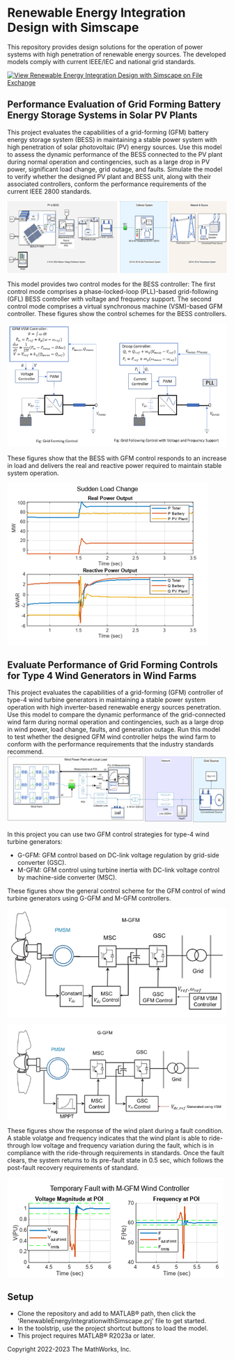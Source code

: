 # **Renewable Energy Integration Design with Simscape**
This repository provides design solutions for the operation of power systems with high penetration of renewable energy sources. The developed models comply with current IEEE/IEC and national grid standards.

[![View ​Renewable Energy Integration Design with Simscape on File Exchange](https://www.mathworks.com/matlabcentral/images/matlab-file-exchange.svg)](https://www.mathworks.com/matlabcentral/fileexchange/123870-renewable-energy-integration-design-with-simscape)

## Performance Evaluation of Grid Forming Battery Energy Storage Systems in Solar PV Plants
This project evaluates the capabilities of a grid-forming (GFM) battery energy storage system (BESS) in maintaining a stable power system with high penetration of solar photovoltaic (PV) energy sources. 
Use this model to assess the dynamic performance of the BESS connected to the PV plant during normal operation and contingencies, such as a large drop in PV power, significant load change, grid outage, and faults. Simulate the model to verify whether the designed PV plant and BESS unit, along with their associated controllers, conform the performance requirements of the current IEEE 2800 standards. 

![](Pictures/SystemModel.png)

This model provides two control modes for the BESS controller:
The first control mode comprises a phase-locked-loop (PLL)-based grid-following (GFL) BESS controller with voltage and frequency support.
The second control mode comprises a virtual synchronous machine (VSM)-based GFM controller.
These figures show the control schemes for the BESS controllers.

![](Pictures/BESSGFL&GFM.PNG)

These figures show that the BESS with GFM control responds to an increase in load and delivers the real and reactive power required to maintain stable system operation.

![](Pictures/BESSLoadchange.PNG)

## Evaluate Performance of Grid Forming Controls for Type 4 Wind Generators in Wind Farms
This project evaluates the capabilities of a grid-forming (GFM) controller of type-4 wind turbine generators in maintaining a stable power system operation with high inverter-based renewable energy sources penetration. 
Use this model to compare the dynamic performance of the grid-connected wind farm during normal operation and contingencies, such as a large drop in wind power, load change, faults, and generation outage. 
Run this model to test whether the designed GFM wind controller helps the wind farm to conform with the performance requirements that the industry standards recommend.
![](Pictures/WindFarm.PNG)

In this project you can use two GFM control strategies for type-4 wind turbine generators:
- G-GFM: GFM control based on DC-link voltage regulation by grid-side converter (GSC).  
- M-GFM: GFM control using turbine inertia with DC-link voltage control by machine-side converter (MSC). 

These figures show the general control scheme for the GFM control of wind turbine generators using G-GFM and M-GFM controllers.

![](Pictures/MGFMwind.PNG)

![](Pictures/GGFMwind.PNG)

These figures show the response of the wind plant during a fault condition. A stable volatge and frequency indicates that the wind plant is able to ride-through low voltage and frequency variation during the fault, which is in compliance with the ride-through requirements in standards. 
Once the fault clears, the system returns to its pre-fault state in 0.5 sec, which follows the post-fault recovery requirements of standard. 

![](Pictures/MGFMFault.PNG)

## Setup
- Clone the repository and add to MATLAB&reg; path, then click the 'RenewableEnergyIntegrationwithSimscape.prj' file to get started. 
- In the toolstrip, use the project shortcut buttons to load the model.
- This project requires MATLAB&reg; R2023a or later.

Copyright 2022-2023 The MathWorks, Inc.
